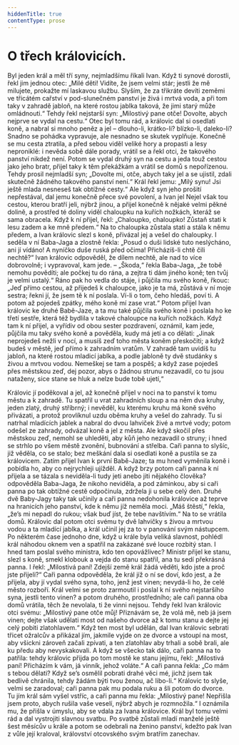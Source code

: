 ```yaml
---
hiddenTitle: true
contentType: prose
---
```


# O třech královicích.

Byl jeden král a měl tří syny, nejmladšímu říkali Ivan. Když ti synové dorostli, řekl jim jednou otec: „Milé děti! Vidíte, že jsem velmi stár; jestli že mě milujete, prokažte mí laskavou službu. Slyším, že za třikráte devíti zeměmi ve třicátém cařství v pod-slunečném panství je živá i mrtvá voda, a při tom taky v zahradě jabloň, na které rostou jablka taková, že jimi starý může omládnouti.“ Tehdy řekl nejstarší syn: „Milostivý pane otče! Dovolte, abych nejprve se vydal na cestu.“ Otec byl tomu rád, a královic dal si osedlati koně, a nabral si mnoho peněz a jel – dlouho-li, krátko-li? blízko-li, daleko-li? Snadno se pohádka vypravuje, ale nesnadno se skutek vyplňuje. Konečně se mu cesta ztratila, a před sebou viděl veliké hory a propasti a lesy neproniklé: i nevěda sobě dále porady, vrátil se a řekl otci, že takového panství nikdež není. Potom se vydal druhý syn na cestu a jeda touž cestou jako jeho bratr, přijel taky k těm překážkám a vrátil se domů s nepořízenou. Tehdy prosil nejmladší syn; „Dovolte mi, otče, abych taky jel a se ujistil, zdali skutečně žádného takového panství není.“ Král řekl jemu: „Milý synu! Jsi ještě mlada nesneseš tak obtížné cesty.“ Ale když syn jeho prošití nepřestával, dal jemu konečně přece své povolení, a Ivan jel Nejel však tou cestou, kterou bratří jeli, nýbrž jinou, a přijel konečně k nějaké velmi pěkné dolině, a prostřed té doliny viděl chaloupku na kuřích nožkách, kteráž se sama obracela. Když k ní přijel, řekl: „Chaloupko, chaloupko! Zůstaň stati k lesu zadem a ke mně předem.“ Na to chaloupka zůstala stati a stála k němu předem, a Ivan královic slezl s koně, přivázal jej a vešel do chaloupky. I seděla v ní Baba-Jaga a zlostně řekla: „Posud o duši lidské tuto neslýcháno, ani jí vídáno! A nyníčko duše ruská před očima! Přicházíš-li chtě čili nechtě?“ Ivan královic odpověděl, že dílem nechtě, ale nad to více dobrovolně; i vypravoval, kam jede. – „Škoda,“ řekla Baba-Jaga, „že tobě nemohu povědíti; ale počkej tu do rána, a zejtra ti dám jiného koně; ten tvůj je velmi ustalý.“ Ráno pak ho vedla do stáje, i půjčila mu svého koně, řkouc: „Jeď přímo cestou, až přijedeš k chaloupce, jako je ta má, zůstává v ní moje sestra; řekni jí, že jsem tě k ní poslala. Ví-li o tom, čeho hledáš, poví ti. A potom až pojedeš zpátky, mého koně mí zase vrat.“ Potom přijel Ivan královic ke druhé Babě-Jaze, a ta mu také půjčila svého koně i poslala ho ke třetí sestře, která též bydlila v takové chaloupce na kuřích nožkách. Když tam k ní přijel, a vyřídiv od obou sester pozdravení, oznámil, kam jede, půjčila mu taky svého koně a pověděla, kudy má jetí a co dělati: „Jinak neprojedeš nežli v nocí, a musíš zeď toho města koněm přeskočiti; a když budeš v městě, jeď přímo k zahradním vratům. V zahradě tam uvidíš tu jabloň, na které rostou mladicí jablka, a podle jabloně ty dvě studánky s živou a mrtvou vodou. Nemeškej se tam a pospěš; a když zase pojedeš přes městskou zeď, dej pozor, abys o žádnou strunu nezavadil, co tu jsou nataženy, sice stane se hluk a nelze bude tobě ujetí,“

Královic jí poděkoval a jel, až konečně přijel v noci na to panství k tomu městu a k zahradě. Tu spatřil u vrat zahradních sloup a na něm dva kruhy, jeden zlatý, druhý stříbrný; i nevěděl, ku kterému kruhu má koně svého přivázati, a protož provlíknul uzdu oběma kruhy a vešel do zahrady. Tu si natrhal mladících jablek a nabral do dvou lahviček živé a mrtvé vody; potom odešel ze zahrady, odvázal koně a jel z města. Ale když skočil přes městskou zeď, nemohl se uhleděti, aby kůň jeho nezavadil o struny; i hned se strhlo po všem městě zvonění, bubnování a střelba. Caři panna to slyšíc, již věděla, co se stalo; bez meškání dala si osedlati koně a pustila se za královicem. Zatím přijel Ivan k první Babě-Jaze; ta mu hned vyměnila koně i pobídla ho, aby co nejrychleji ujížděl. A když brzy potom caři panna k ní přijela a se tázala s neviděla-li tudy jeti anebo jiti nějakého člověka? odpověděla Baba-Jaga, že nikoho neviděla, a pod záminkou, aby si caři panna po tak obtížné cestě odpočinula, zdržela ji u sebe celý den. Druhé dvě Baby-Jagy taky tak učinily a caři panna nedohonila královice až teprve na hranicích jeho panství, kde k němu jíž neměla moci. „Máš štěstí,“ řekla, „že’s mi nepadl do rukou; však buď jíst, že tebe navštívím.“ Na to se vrátila domů. Královic dal potom otci svému ty dvě lahvičky s živou a mrtvou vodou a ta mladící jablka, a král učinil jej za to v panování svým nástupcem. Po některém čase jednoho dne, když u krále byla veliká slavnost, pohlédl král náhodou oknem ven a spatřil na zakázané své louce rozbitý stan. I hned tam poslal svého ministra, kdo ten opovážlivec? Ministr přijel ke stanu, slezl s koně, smekl klobouk a vejda do stanu spatřil, ana tu sedí překrásná panna. I řekl: „Milostivá paní! Zdejší země král žádá věděti, kdo jste a proč jste přijeli?“ Caři panna odpověděla, že král jíž o ní se doví, kdo jest, a že přijela, aby jí vydal svého syna, toho, jenž jest vinen; nevydá-li ho, že celé město rozboří. Král velmi se proto zarmoutil i poslal k ní svého nejstaršího syna, jestli tento vinen? a potom druhého, prostředního; ale caři panna oba domů vrátila, těch že nevolala, ti že vinni nejsou. Tehdy řekl Ivan královic otci svému: „Milostivý pane otče můj! Přiznávám se, že volá mě, neb já jsem vinen; dejte však udělati most od našeho dvorce až k tomu stanu a dejte jej celý pobiti zlatohlavem.“ Když ten most byl udělán, dal Ivan královic sebrati třicet ožralcův a přikázal jím, jakmile vyjde on ze dvorce a vstoupí na most, aby všickni zároveň začali zpívati, a ten zlatohlav aby trhali a sobě brali, ale ku předu aby nevyskakovali. A když se všecko tak dálo, caři panna na to patřila: tehdy královic přijda po tom mostě ke stanu jejímu, řekl: „Milostivá paní! Přicházím k vám, já vinník, jehož voláte.“ A caři panna řekla: „Co mám s tebou dělati? Když se’s osmělil pobrati drahé věci mé, jichž jsem tak bedlivě chránila, tehdy žádám býti tvou ženou, ač libo-li.“ Královic to slyše, velmi se zaradoval; caři panna pak mu podala ruku a šli potom do dvorce. Tu jím král sám vyšel vstříc, a caři panna mu řekla: „Milostivý pane! Nepřišla jsem proto, abych rušila vaše veselí, nýbrž abych je rozmnožila.“ I oznámila mu, že přišla v úmyslu, aby se vdala za Ivana královice. Král byl tomu velmi rád a dal vystrojiti slavnou svatbu. Po svatbě zůstali mladí manželé ještě šest měsícův u krále a potom se odebrali na ženino panství, kdežto pak Ivan z vůle její kraloval, království otcovského svým bratřím zanechav.
